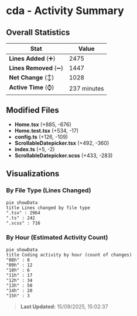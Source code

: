 # cda - Activity Summary 

## Overall Statistics

| Stat                   | Value                                                             |
| ---------------------- | ----------------------------------------------------------------- |
| **Lines Added** (➕)   | 2475                                          |
| **Lines Removed** (➖) | 1447                                        |
| **Net Change** (↕)    | 1028                |
| **Active Time** (⌚)   | 237 minutes |


## Modified Files
- **Home.tsx** (+885, -676)
- **Home.test.tsx** (+534, -17)
- **config.ts** (+126, -109)
- **ScrollableDatepicker.tsx** (+492, -360)
- **index.ts** (+5, -2)
- **ScrollableDatepicker.scss** (+433, -283)

## Visualizations

### By File Type (Lines Changed)

```mermaid
pie showData
title Lines changed by file type
".tsx" : 2964
".ts" : 242
".scss" : 716
```

### By Hour (Estimated Activity Count)

```mermaid
pie showData
title Coding activity by hour (count of changes)
"08h" : 8
"09h" : 12
"10h" : 6
"11h" : 17
"12h" : 34
"13h" : 50
"14h" : 20
"15h" : 3
```


> **Last Updated:** 15/09/2025, 15:02:37